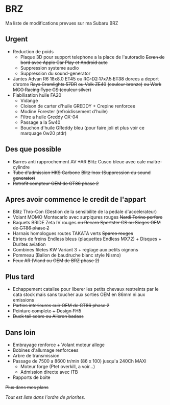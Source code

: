 # BRZ

Ma liste de modifications prevues sur ma Subaru BRZ

## Urgent
- Reduction de poids
  - Plaque 3D pour support telephone a la place de l'autoradio ~~Ecran de bord avec Apple Car Play et Android auto~~
  - Suppression systeme audio
  - Suppression du sound-generator
- Jantes Advan R6 18x8.0 ET45 ou ~~RG-D2 17x7.5 ET38~~ dorees a deport chrome ~~Rays Gramlights 57DR~~ ~~ou Volk ZE40~~ ~~(couleur bronze)~~ ~~ou Work MCO Racing Type CS (couleur silver)~~
- Fiabilisation huile FA20
  - Vidange
  - Cloison de carter d'huile GREDDY + Crepine renforcee
  - Modine Forester (refroidissement d'huile)
  - Filtre a huile Greddy OX-04
  - Passage a la 5w40
  - Bouchon d'huile GReddy bleu (pour faire joli et plus voir ce marquage 0w20 ptdr)

## Des que possible
- Barres anti rapprochement AV ~~+AR~~ ~~Blitz~~ Cusco bleue avec cale maitre-cylindre
- ~~Tube d'admission HKS Carbone~~ ~~Blitz Inox (Suppression du sound generator)~~
- ~~Retrofit compteur OEM de GT86 phase 2~~

## Apres avoir commence le credit de l'appart
- Blitz Thro-Con (Gestion de la sensibilite de la pedale d'accelerateur)
- Volant MOMO Montecarlo avec surpiqures rouges ~~Nardi Torino perfore~~
- Baquets BRIDE Zeta IV rouges ~~ou Recaro Sportster CS ou Sieges OEM de GT86 phase 2~~
- Harnais homologues routes TAKATA verts ~~Sparco rouges~~
- Etriers de freins Endless bleus (plaquettes Endless MX72) + Disques + Durites aviation
- Combines filetes KW Variant 3 + reglage aux petits oignons
- Pommeau (Ballon de baudruche blanc style Nismo)
- ~~Feux AR (Vland ou OEM de BRZ phase 2)~~

## Plus tard
- Echappement catalise pour liberer les petits chevaux restreints par le cata stock mais sans toucher aux sorties OEM en 86mm ni aux emissions
- ~~Parties interieures cuir OEM de GT86 phase 2~~
- ~~Peinture complete + Design FH5~~
- ~~Duck tail sobre ou Aileron badass~~

## Dans loin
- Embrayage renforce + Volant moteur allege
- Bobines d'allumage renforcees
- Arbre de transmission
- Passage de 7500 a 8600 tr/min (86 x 100) jusqu'a 240Ch MAXI
  - Moteur forge (Ptet overkill, a voir...)
  - Admission directe avec ITB
- Rapports de boite

~~Plus dans mes plans~~

*Tout est liste dans l'ordre de priorites.*
